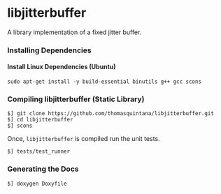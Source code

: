 # libjitterbuffer

A library implementation of a fixed jitter buffer.

### Installing Dependencies

#### Install Linux Dependencies (Ubuntu)

```
sudo apt-get install -y build-essential binutils g++ gcc scons
```

### Compiling libjitterbuffer (Static Library)

```
$] git clone https://github.com/thomasquintana/libjitterbuffer.git
$] cd libjitterbuffer
$] scons
```

Once, `libjitterbuffer` is compiled run the unit tests.

```
$] tests/test_runner
```

### Generating the Docs

```
$] doxygen Doxyfile
```

